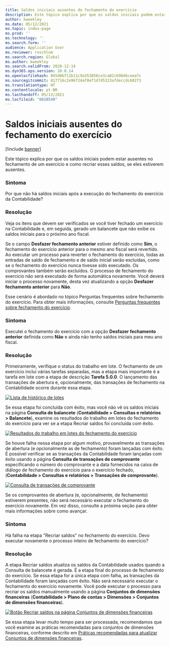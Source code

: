 ```yaml
---
title: Saldos iniciais ausentes do fechamento do exercício
description: Este tópico explica por que os saldos iniciais podem estar ausentes no fechamento de um exercício e como recriar esses saldos, se eles estiverem ausentes.
author: kweekley
ms.date: 05/12/2021
ms.topic: index-page
ms.prod: ''
ms.technology: ''
ms.search.form: ''
audience: Application User
ms.reviewer: roschlom
ms.search.region: Global
ms.author: kweekley
ms.search.validFrom: 2020-12-14
ms.dyn365.ops.version: 10.0.14
ms.openlocfilehash: 045d0bf11b11c9a353858ce3ca82c698dbceea7c
ms.sourcegitcommit: 817716c2e96f24af0ef1d7d5323afdeccdc602f3
ms.translationtype: HT
ms.contentlocale: pt-BR
ms.lasthandoff: 05/13/2021
ms.locfileid: "6028549"
---
```

# <a name="year-end-close-missing-opening-balances"></a>Saldos iniciais ausentes do fechamento do exercício

[!include [banner](../includes/banner.md)]

Este tópico explica por que os saldos iniciais podem estar ausentes no fechamento de um exercício e como recriar esses saldos, se eles estiverem ausentes.

### <a name="symptom"></a>Sintoma

Por que não há saldos iniciais após a execução do fechamento do exercício da Contabilidade? 

### <a name="resolution"></a>Resolução

Veja os itens que devem ser verificados se você tiver fechado um exercício na Contabilidade e, em seguida, gerado um balancete que não exibe os saldos iniciais para o próximo ano fiscal.

Se o campo **Desfazer fechamento anterior** estiver definido como **Sim**, o fechamento do exercício anterior para o mesmo ano fiscal será revertido. Ao executar um processo para reverter o fechamento do exercício, todas as entradas de saldo de fechamento e de saldo inicial serão excluídas, como se o fechamento do exercício nunca tivesse sido executado. Os comprovantes também serão excluídos. O processo de fechamento do exercício não será executado de forma automática novamente. Você deverá iniciar o processo novamente, desta vez atualizando a opção **Desfazer fechamento anterior** para **Não**.

Esse cenário é abordado no tópico Perguntas frequentes sobre fechamento do exercício. Para obter mais informações, consulte [Perguntas frequentes sobre fechamento do exercício](faq-year-end-activities.md).

### <a name="symptom"></a>Sintoma

Executei o fechamento do exercício com a opção **Desfazer fechamento anterior** definida como **Não** e ainda não tenho saldos iniciais para meu ano fiscal.

### <a name="resolution"></a>Resolução

Primeiramente, verifique o status do trabalho em lote. O fechamento de um exercício inclui várias tarefas separadas, mas a etapa mais importante é a tarefa em lote com a etapa de descrição **Tarefa 5.0.0**. O lançamento das transações de abertura e, opcionalmente, das transações de fechamento na Contabilidade ocorre durante essa etapa. 

[![Lista de histórico de lotes](./media/yec-mssng-open-blnces-01.png)](./media/yec-mssng-open-blnces-01.png)

Se essa etapa foi concluída com êxito, mas você não vê os saldos iniciais na página **Consulta de balancete** (**Contabilidade > Consultas e relatórios > Balancete**), examine os resultados do trabalho em lotes do fechamento do exercício para ver se a etapa Recriar saldos foi concluída com êxito.

[![Resultados do trabalho em lotes do fechamento do exercício](./media/yec-mssng-open-blnces-02.png)](./media/yec-mssng-open-blnces-02.png)

Se houve falha nessa etapa por algum motivo, provavelmente as transações de abertura (e opcionalmente as de fechamento) foram lançadas com êxito. É possível verificar se as transações da Contabilidade foram lançadas com êxito usando a página **Consulta de transações de comprovante** especificando o número do comprovante e a data fornecidos na caixa de diálogo de fechamento do exercício para o exercício fechado, (**Contabilidade > Consultas e relatórios > Transações de comprovante**).

[![Consulta de transações de comprovante](./media/yec-mssng-open-blnces-03.png)](./media/yec-mssng-open-blnces-03.png)

Se os comprovantes de abertura (e, opcionalmente, de fechamento) estiverem presentes, não será necessário executar o fechamento do exercício novamente. Em vez disso, consulte a próxima seção para obter mais informações sobre como avançar.

### <a name="symptom"></a>Sintoma

Há falha na etapa "Recriar saldos" no fechamento do exercício. Devo executar novamente o processo inteiro de fechamento do exercício?

### <a name="resolution"></a>Resolução

A etapa Recriar saldos atualiza os saldos da Contabilidade usados quando a Consulta de balancete é gerada.  É a etapa final do processo de fechamento do exercício.  Se essa etapa for a única etapa com falha, as transações da Contabilidade foram lançadas com êxito.  Não será necessário executar o fechamento do exercício novamente. Você pode executar o processo para recriar os saldos manualmente usando a página **Conjuntos de dimensões financeiras** (**Contabilidade > Plano de contas > Dimensões > Conjuntos de dimensões financeiras**).

[![Botão Recriar saldos na página Conjuntos de dimensões financeiras](./media/yec-mssng-open-blnces-04.png)](./media/yec-mssng-open-blnces-04.png)

Se essa etapa levar muito tempo para ser processada, recomendamos que você examine as práticas recomendadas para conjuntos de dimensões financeiras, conforme descrito em [Práticas recomendadas para atualizar Conjuntos de dimensões financeiras](https://community.dynamics.com/365/financeandoperations/b/dynamics-365-finance-blog/posts/best-practices-for-updating-financial-dimension-set-dimension-sets). 

